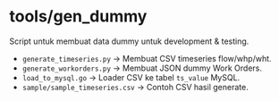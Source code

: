 # tools/gen_dummy

Script untuk membuat data dummy untuk development & testing.

- `generate_timeseries.py` → Membuat CSV timeseries flow/whp/wht.
- `generate_workorders.py` → Membuat JSON dummy Work Orders.
- `load_to_mysql.go` → Loader CSV ke tabel `ts_value` MySQL.
- `sample/sample_timeseries.csv` → Contoh CSV hasil generate.
